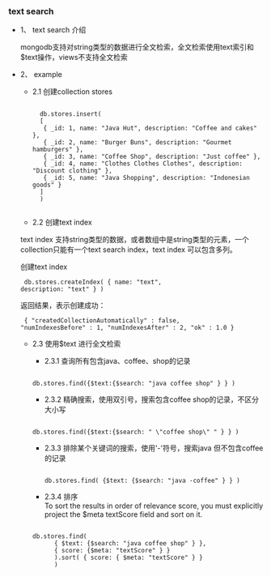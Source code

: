 ### text search

-  1、 text search 介绍
   
   mongodb支持对string类型的数据进行全文检索，全文检索使用text索引和$text操作，views不支持全文检索
 
-  2、 example
 	- 2.1  创建collection stores
		<pre><code>
		db.stores.insert(
		[
		 { _id: 1, name: "Java Hut", description: "Coffee and cakes" },
		 { _id: 2, name: "Burger Buns", description: "Gourmet hamburgers" },
		 { _id: 3, name: "Coffee Shop", description: "Just coffee" },
		 { _id: 4, name: "Clothes Clothes Clothes", description: "Discount clothing" },
		 { _id: 5, name: "Java Shopping", description: "Indonesian goods" }
		]
		)
		</code></pre>
   -  2.2 创建text index
   
     text index 支持string类型的数据，或者数组中是string类型的元素，一个collection只能有一个text search index，text index 可以包含多列。
     
     创建text index
		<pre><code>
		db.stores.createIndex( { name: "text", description: "text" } )
		</code></pre>
		返回结果，表示创建成功：
		<pre><code>	
		 {
	    "createdCollectionAutomatically" : false,
	    "numIndexesBefore" : 1,
	    "numIndexesAfter" : 2,
	    "ok" : 1.0
		}
		</code></pre>
	
	- 2.3 使用$text 进行全文检索
	  
	  -  2.3.1 查询所有包含java、coffee、shop的记录
	  <pre><code>
	  db.stores.find({$text:{$search: "java coffee shop" } } ) 
	  </code></pre>
	
	  - 2.3.2 精确搜索，使用双引号，搜索包含coffee shop的记录，不区分大小写
	  <pre><code>
	  db.stores.find({$text:{$search: " \"coffee shop\" " } } ) 
	  </code></pre>
		
	  - 2.3.3 排除某个关键词的搜索，使用'-'符号，搜索java 但不包含coffee的记录
		<pre><code>
	  	db.stores.find( {$text: {$search: "java -coffee" } } )
	  	</code></pre>
	   
	  - 2.3.4 排序  <br>
	   To sort the results in order of relevance score, you must explicitly project the \$meta textScore field and sort on it.
	   <pre><code>
	  db.stores.find(
   			{ $text: {$search: "java coffee shop" } },
   			{ score: {$meta: "textScore" } }
			).sort( { score: { $meta: "textScore" } } 
			)
	 </code></pre>


